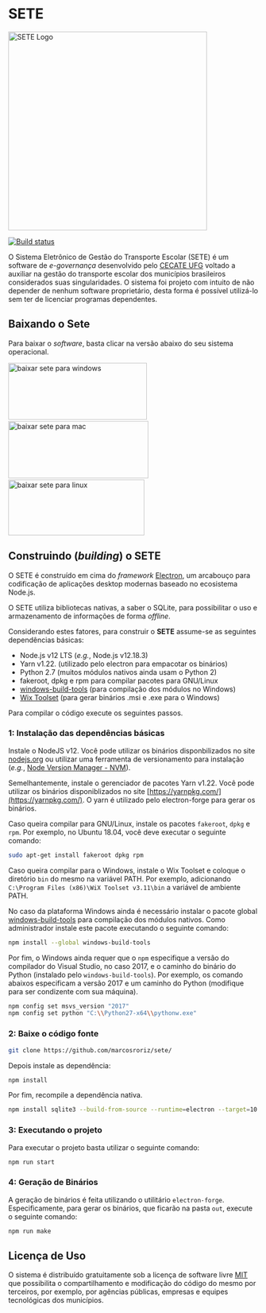 # SETE
<a href="#">
<img src="https://files.cercomp.ufg.br/weby/up/767/o/setepretoPrancheta_1_4x.png" alt="SETE Logo" width="400">
</a>


[![Build status](https://ci.appveyor.com/api/projects/status/3b989hf236b2i47d?svg=true)](https://ci.appveyor.com/project/marcosroriz/sete)


O Sistema Eletrônico de Gestão do Transporte Escolar (SETE) é um software de _e-governança_ desenvolvido pelo [CECATE UFG](https://transportes.fct.ufg.br/p/31447-apresentacao-do-cecate-ufg) voltado a auxiliar na gestão do transporte escolar dos municípios brasileiros considerados suas singularidades.  O sistema foi projeto com intuito de não depender de nenhum software proprietário, desta forma é possível utilizá-lo sem ter de licenciar programas dependentes.


## Baixando o Sete
Para baixar o _software_, basta clicar na versão abaixo do seu sistema operacional.

<a href="http://www.wikiportes.com.br/its/SETEEXE.exe"><img src="https://files.cercomp.ufg.br/weby/up/767/o/baixarwindows.png" alt="baixar sete para windows" width="279" height="114" /></a>&nbsp; &nbsp; &nbsp;&nbsp;<a href="http://wikiportes.com.br/its/sete-darwin-x64-1.0.0.zip"><img src="https://files.cercomp.ufg.br/weby/up/767/o/baixarmac.png" alt="baixar sete para mac" width="282" height="115" /></a>&nbsp; &nbsp; &nbsp;&nbsp;<a href="http://wikiportes.com.br/its/sete_1.0.0_amd64.deb"><img src="https://files.cercomp.ufg.br/weby/up/767/o/baixarlinux.png" alt="baixar sete para linux" width="274" height="112" /></a></p>



## Construindo (*building*) o SETE

O SETE é construído em cima do *framework*  [Electron](https://github.com/electron/electron), um arcabouço para codificação de aplicações desktop modernas baseado no ecosistema Node.js. 

O SETE utiliza bibliotecas nativas, a saber o SQLite, para possibilitar o uso e armazenamento de informações de forma *offline*. 

Considerando estes fatores, para construir o **SETE** assume-se as seguintes dependências básicas:
* Node.js v12 LTS (*e.g.*, Node.js v12.18.3)
* Yarn v1.22. (utilizado pelo electron para empacotar os binários)
* Python 2.7 (muitos módulos nativos ainda usam o Python 2)
* fakeroot, dpkg e rpm para compilar pacotes para GNU/Linux
* [windows-build-tools](https://github.com/felixrieseberg/windows-build-tools) (para compilação dos módulos no Windows)
* [Wix Toolset](https://wixtoolset.org) (para gerar binários .msi e .exe para o Windows)

Para compilar o código execute os seguintes passos.

### 1: Instalação das dependências básicas
Instale o NodeJS v12. Você pode utilizar os binários disponbilizados no site [nodejs.org](nodejs.org) ou utilizar uma ferramenta de versionamento para instalação (_e.g._, [Node Version Manager - NVM](https://github.com/nvm-sh/nvm)).

Semelhantemente, instale o gerenciador de pacotes Yarn v1.22. Você pode utilizar os binários disponiblizados no site [https://yarnpkg.com/](https://yarnpkg.com/). O yarn é utilizado pelo electron-forge para gerar os binários.

Caso queira compilar para GNU/Linux, instale os pacotes `fakeroot`, `dpkg` e `rpm`. 
Por exemplo, no Ubuntu 18.04, você deve executar o seguinte comando:
```sh
sudo apt-get install fakeroot dpkg rpm
```

Caso queira compilar para o Windows, instale o Wix Toolset e coloque o diretório `bin` do mesmo na variável PATH. Por exemplo, adicionando `C:\Program Files (x86)\WiX Toolset v3.11\bin` a variável de ambiente PATH.

No caso da plataforma Windows ainda é necessário instalar o pacote global [windows-build-tools](https://github.com/felixrieseberg/windows-build-tools) para compilação dos módulos nativos. Como administrador instale este pacote executando o seguinte comando:
```sh
npm install --global windows-build-tools
```

Por fim, o Windows ainda requer que o `npm` especifique a versão do compilador do Visual Studio, no caso 2017, e o caminho do binário do Python (instalado pelo `windows-build-tools`). Por exemplo, os comando abaixos especificam a versão 2017 e um caminho do Python (modifique para ser condizente com sua máquina). 

```sh
npm config set msvs_version "2017"
npm config set python "C:\\Python27-x64\\pythonw.exe"
```

### 2: Baixe o código fonte

```sh
git clone https://github.com/marcosroriz/sete/
```

Depois instale as dependência:

```sh
npm install
```

Por fim, recompile a dependência nativa.
```sh
npm install sqlite3 --build-from-source --runtime=electron --target=10.1.2 --dist-url=https://electronjs.org/headers
```

### 3: Executando o projeto

Para executar o projeto basta utilizar o seguinte comando:
```sh
npm run start
```

### 4: Geração de Binários

A geração de binários é feita utilizando o utilitário `electron-forge`. Especificamente, para gerar os binários, que ficarão na pasta `out`, execute o seguinte comando:

```sh
npm run make
```

## Licença de Uso
O sistema é distribuído gratuitamente sob a licença de software livre [MIT](https://github.com/marcosroriz/sete/blob/master/LICENSE) que possibilita o compartilhamento e modificação do código do mesmo por terceiros, por exemplo, por agências públicas, empresas e equipes tecnológicas dos municípios.
